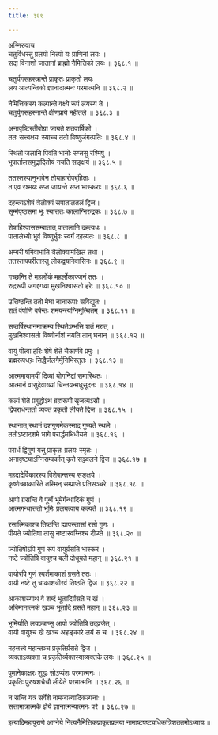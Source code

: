 ```yaml
---
title: ३६९

---
```

अग्निरुवाच  
चतुर्विधस्तु प्रलयो नित्यो यः प्राणिनां लयः ।  
सदा विनाशो जातानां ब्राह्मो नैमित्तिको लयः ॥ ३६८.१ ॥  
  
चतुर्यगसहस्त्रान्ते प्राकृतः प्राकृतो लयः  
लय आत्यन्तिको ज्ञानादात्मनः परमात्मनि ॥ ३६८.२ ॥  
  
नैमित्तिकस्य कल्पान्ते वक्ष्ये रूपं लयस्य ते ।  
चतुर्युगसहस्नान्ते क्षीणप्राये महीतले ॥ ३६८.३ ॥  
  
अनावृष्टिरतीवोग्रा जायते शतवार्षिकी ।  
ततः सत्त्वक्षयः स्याच्च ततो विष्णुर्जगत्पतिः ॥ ३६८.४ ॥  
  
स्थितो जलानि पिवति भानोः सप्तसु रश्मिषु ।  
भूपार्तालसमुद्रादितोयं नयति सङ्क्षयं ॥ ३६८.५ ॥  
  
ततस्तस्यानुभावेन तोयाहारोपबृंहिताः ।  
त एव रश्मयः सप्त जायन्ते सप्त भास्कराः ॥ ३६८.६ ॥  
  
दहन्त्यऽशेषं त्रैलोक्यं सपातालतलं द्विज।  
सूर्म्मपृष्ठसमा भूः स्यात्ततः कालाग्निरुद्रकः ॥ ३६८.७ ॥  
  
शेषाहिश्वाससम्बातात् पातालानि दहत्यधः ।  
पातालेभ्यो भुवं विष्णुर्भुवः स्वर्गं दहत्यतः ॥ ३६८.८ ॥  
  
अम्बरी षमिवाभाति त्रैलोक्यामखिलं तथा ।  
ततस्तापपरीतास्तु लोकद्वयनिवासिनः ॥ ३६८.९ ॥  
  
गच्छन्ति ते महर्लोकं महर्लोकाज्जनं ततः ।  
रुद्ररूपी जगद्दग्ध्वा मुखनिश्वासतो हरेः ॥ ३६८.१० ॥  
  
उत्तिष्ठन्ति ततो मेघा नानारूपाः सविद्युतः ।  
शतं वंर्षाणि वर्षन्तः शमयन्त्यग्निमुत्थितम् ॥ ३६८.११ ॥  
  
सप्तर्षिस्थानमाक्रम्य स्थितेऽम्भसि शतं मरुत् ।  
मुखनिश्वासतो विष्णोर्नाशं नयति तान् घनान् ॥ ३६८.१२ ॥  
  
वायुं पीत्वा हरिः शेषे शेते चैकार्णवे प्रमुः ।  
ब्रह्मरूपधऱः सिद्धैर्जलगैर्मुनिभिस्तुतः ॥ ३६८.१३ ॥  
  
आत्ममायामयीं दिव्यां योगनिद्रां समास्थितः ।  
आत्मानं वासुदेवाख्यां चिन्तयन्मधुसूदनः ॥ ३६८.१४ ॥  
  
कल्पं शेते प्रबुद्धोऽथ ब्रह्मरूपी सृजत्यऽसौ ।  
द्विपरार्धन्ततो व्यक्तं प्रकृतौ लीयते द्विज ॥ ३६८.१५ ॥  
  
स्थानात् स्थानं दशगुणमेकस्माद् गुण्यते स्थले ।  
ततोऽष्टादशमे भागे परार्द्धमभिधीयते ॥ ३६८.१६ ॥  
  
परार्धं द्विगुणं यत्तु प्राकृतः प्रलयः स्मृतः ।  
अनावृष्ट्याऽग्निसम्पर्कात् कृते सञ्ज्वलने द्विज ॥ ३६८.१७ ॥  
  
महदादेर्विकारस्य विशेषान्तस्य सङ्क्षये ।  
कृष्णेच्छाकारिते तस्मिन् सम्प्राप्ते प्रतिसञ्चरे ॥ ३६८.१८ ॥  
  
आपो ग्रसन्ति वै पूर्ब्वं भूमेर्गन्धादिकं गुणं ।  
आत्मगन्धात्ततो भूमिः प्रलयत्वाय कल्पते ॥ ३६८.१९ ॥  
  
रसात्मिकाश्च तिष्ठन्ति ह्यापस्तासां रसो गुणः ।  
पीयते ज्योतिषा तासु नष्टास्वग्निश्च दीप्य्ते ॥ ३६८.२० ॥  
  
ज्योतिषोऽपि गुणं रूपं वायुर्ग्रसति भास्करं ।  
नष्टे ज्योतिषि वायुश्च बली दोधूयते महान् ॥ ३६८.२१ ॥  
  
वायोरपि गुणं स्पर्शमाकाशं ग्रसते ततः ।  
वायौ नष्टे तु चाकाशन्नीरवं तिष्ठति द्विज ॥ ३६८.२२ ॥  
  
आकाशस्याथ वै शब्दं भूतादिर्ग्रसते च खं ।  
अबिमानात्मकं खञ्च भूतादि ग्रसते महान् ॥ ३६८.२३ ॥  
  
भूमिर्याति लयञ्चाप्सु आपो ज्योतिषि तद्‌व्रजेत् ।  
वायौ वायुश्च खे खञ्च अहङ्कारे लयं स च ॥ ३६८.२४ ॥  
  
महत्तत्त्वे महान्तञ्च प्रकृतिर्ग्रसते द्विज ।  
व्यक्ताऽव्यक्ता च प्रकृतिर्व्यक्तस्याव्यक्तके लयः ॥ ३६८.२५ ॥  
  
पुमानेकाक्षरः शुद्धः सोऽप्यंशः परमात्मनः ।  
प्रकृतिः पुरुषशचैचौ लीयेते परमात्मनि ॥ ३६८.२६ ॥  
  
न सन्ति यत्र सर्वेशे नामजात्यादिकल्पनाः ।  
सत्तामात्रात्मके ज्ञेये ज्ञानात्मन्यात्मनः परे ॥ ३६८.२७ ॥  
  
इत्यादिमहापुराणे आग्नेये नित्यनैमित्तिकप्राकृतप्रलया नामाष्टषष्ट्यधिकत्रिशततमोऽध्यायः॥
